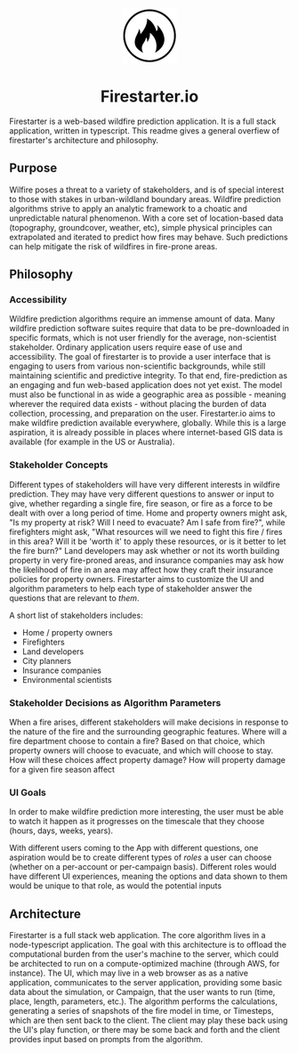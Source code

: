 <p align="center">
  <img src="./flame.png" width="100"/>
  <h1 align="center">Firestarter.io</h1>
</div>

Firestarter is a web-based wildfire prediction application.  It is a full stack application, written in typescript.  This readme gives a general overfiew of firestarter's architecture and philosophy.

## Purpose

Wilfire poses a threat to a variety of stakeholders, and is of special interest to those with stakes in urban-wildland boundary areas. Wildfire prediction algorithms strive to apply an analytic framework to a choatic and unpredictable natural phenomenon.  With a core set of location-based data (topography, groundcover, weather, etc), simple physical principles can extrapolated and iterated to predict how fires may behave.  Such predictions can help mitigate the risk of wildfires in fire-prone areas.

## Philosophy

### Accessibility

Wildfire prediction algorithms require an immense amount of data.  Many wildfire prediction software suites require that data to be pre-downloaded in specific formats, which is not user friendly for the average, non-scientist stakeholder.  Ordinary application users require ease of use and accessibility.  The goal of firestarter is to provide a user interface that is engaging to users from various non-scientific backgrounds, while still maintaining scientific and predictive integrity.  To that end, fire-prediction as an engaging and fun web-based application does not yet exist.  The model must also be functional in as wide a geographic area as possible - meaning wherever the required data exists - without placing the burden of data collection, processing, and preparation on the user.  Firestarter.io aims to make wildfire prediction available everywhere, globally.  While this is a large aspiration, it is already possible in places where internet-based GIS data is available (for example in the US or Australia).

### Stakeholder Concepts

Different types of stakeholders will have very different interests in wildfire prediction.  They may have very different questions to answer or input to give, whether regarding a single fire, fire season, or fire as a force to be dealt with over a long period of time.  Home and property owners might ask, "Is my property at risk?  Will I need to evacuate?  Am I safe from fire?", while firefighters might ask, "What resources will we need to fight this fire / fires in this area?  Will it be 'worth it' to apply these resources, or is it better to let the fire burn?"  Land developers may ask whether or not its worth building property in very fire-proned areas, and insurance companies may ask how the likelihood of fire in an area may affect how they craft their insurance policies for property owners.  Firestarter aims to customize the UI and algorithm parameters to help each type of stakeholder answer the questions that are relevant to *them*.

A short list of stakeholders includes:
- Home / property owners
- Firefighters
- Land developers
- City planners
- Insurance companies
- Environmental scientists

### Stakeholder Decisions as Algorithm Parameters

When a fire arises, different stakeholders will make decisions in response to the nature of the fire and the surrounding geographic features.  Where will a fire department choose to contain a fire?  Based on that choice, which property owners will choose to evacuate, and which will choose to stay.  How will these choices affect property damage?  How will property damage for a given fire season affect 

### UI Goals

In order to make wildfire prediction more interesting, the user must be able to watch it happen as it progresses on the timescale that they choose (hours, days, weeks, years).

With different users coming to the App with different questions, one aspiration would be to create different types of *roles* a user can choose (whether on a per-account or per-campaign basis).  Different roles would have different UI experiences, meaning the options and data shown to them would be unique to that role, as would the potential inputs


## Architecture

Firestarter is a full stack web application. The core algorithm lives in a node-typescript application.  The goal with this architecture is to offload the computational burden from the user's machine to the server, which could be architected to run on a compute-optimized machine (through AWS, for instance).  The UI, which may live in a web browser as as a native application, communicates to the server application, providing some basic data about the simulation, or Campaign, that the user wants to run (time, place, length, parameters, etc.).  The algorithm performs the calculations, generating a series of snapshots of the fire model in time, or Timesteps, which are then sent back to the client.  The client may play these back using the UI's play function, or there may be some back and forth and the client provides input based on prompts from the algorithm.

